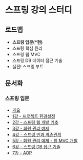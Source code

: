 # 스프링 강의 스터디

## 로드맵

- **스프링 입문(\*현)**
- 스프링 핵심 원리
- 스프링 웹 MVC
- 스프링 DB 데이터 접근 기술
- 실전! 스프링 부트

## 문서화

### 스프링 입문

- [개요](https://fossil-bangle-790.notion.site/49839c68cbc24f279525438adf221b95)
- [1강 - 프로젝트 환경설정](https://fossil-bangle-790.notion.site/1-7b4bcc2c0ffe4c98aeb402a28c22b8d2)
- [2강 - 스프링 웹 개발 기초](https://fossil-bangle-790.notion.site/2-bfa6600cbbbd460c89aacf52f8bf5bcf)
- [3강 - 회원 관리 예제](https://fossil-bangle-790.notion.site/3-13903d85f30540598db0befd705f64ff)
- [4강 - 스프링 빈과 의존관계](https://fossil-bangle-790.notion.site/4-d20c3ac1a8ee4c5bbadfe12055a4ada4)
- [5강 - 회원 관리 예제 - 웹 MVC 개발](https://fossil-bangle-790.notion.site/5-MVC-8eaab39c8f3c4508bd354796db3f7134)
- [6강 - 스프링 DB 접근 기술](https://fossil-bangle-790.notion.site/6-DB-ed9635e3ef5c4f9ba4effc54173ee388)
- [7강 - AOP](https://fossil-bangle-790.notion.site/7-AOP-4b69c638f07641ae918b4004fd65fafe)
